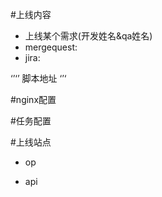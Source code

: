 
#上线内容
- 上线某个需求(开发姓名&qa姓名)
- mergequest:
- jira:


‘’‘’
脚本地址
‘’‘

#nginx配置

#任务配置


#上线站点
- op


- api
